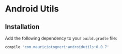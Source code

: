 # Android Utils

## Installation
Add the following dependency to your `build.gradle` file:

```groovy
compile 'com.mauriciotogneri:androidutils:0.0.7'
```